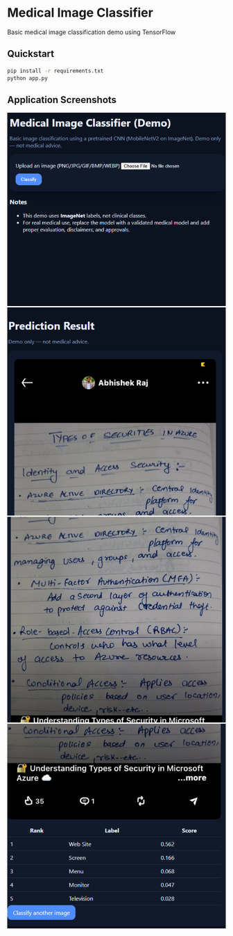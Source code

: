 # Medical Image Classifier

Basic medical image classification demo using TensorFlow

## Quickstart
```bash
pip install -r requirements.txt
python app.py
```
## Application Screenshots

![Home Page](screenshots/Screenshot%202025-08-14%20170250.png)
![Upload Page](screenshots/Screenshot%202025-08-14%20170320.png)
![Results Page](screenshots/Screenshot%202025-08-14%20170334.png)
![Another View](screenshots/Screenshot%202025-08-14%20170351.png)
